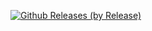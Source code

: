 [![Github Releases (by Release)](https://img.shields.io/github/downloads/Ankits-lab/gsi-test/v5.2/total.svg)](https://GitHub.com/Ankits-lab/gsi-test/releases)

